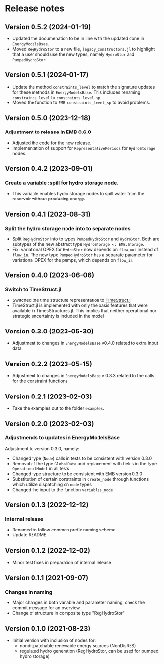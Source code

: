 Release notes
=============

Version 0.5.2 (2024-01-19)
--------------------------
 * Updated the documenation to be in line with the updated done in `EnergyModelsBsae`.
 * Moved `RegHydroStor` to a new file, `legacy_constructors.jl` to highlight that a user should use the new types, namely `HydroStor` and `PumpedHydroStor`.

Version 0.5.1 (2024-01-17)
--------------------------
 * Update the method `constraints_level` to match the signature updates for these methods in `EnergyModelsBase`. This includes renaming `constraints_level` to `constraints_level_sp`.
 * Moved the function to `EMB.constraints_level_sp` to avoid problems.

Version 0.5.0 (2023-12-18)
--------------------------
### Adjustment to release in EMB 0.6.0
 * Adjusted the code for the new release.
 * Implementation of support for `RepresentativePeriods` for `HydroStorage` nodes.

Version 0.4.2 (2023-09-01)
--------------------------
### Create a variable :spill for hydro storage node.
 * This variable enables hydro storage nodes to spill water from the reservoir without
   producing energy.

Version 0.4.1 (2023-08-31)
--------------------------
### Split the hydro storage node into to separate nodes
 * Split `RegHydroStor` into to types `PumpedHydroStor` and `HydroStor`. Both are subtypes
 of the new abstract type `HydroStorage <: EMB.Storage`.
 * Fix: variational OPEX for `HydroStor` now depends on `flow_out` instead of
 `flow_in`. The new type `PumpedHydroStor` has a separate parameter for variational OPEX
 for the pumps, which depends on `flow_in`.

Version 0.4.0 (2023-06-06)
--------------------------
### Switch to TimeStruct.jl
 * Switched the time structure representation to [TimeStruct.jl](https://github.com/sintefore/TimeStruct.jl)
 * TimeStruct.jl is implemented with only the basis features that were available in TimesStructures.jl. This implies that neither operational nor strategic uncertainty is included in the model

Version 0.3.0 (2023-05-30)
--------------------------
 * Adjustment to changes in `EnergyModelsBase` v0.4.0 related to extra input data

Version 0.2.2 (2023-05-15)
--------------------------
 * Adjustment to changes in `EnergyModelsBase` v 0.3.3 related to the calls for the constraint functions

Version 0.2.1 (2023-02-03)
--------------------------
* Take the examples out to the folder `examples`.

Version 0.2.0 (2023-02-03)
--------------------------
### Adjustmends to updates in EnergyModelsBase
Adjustment to version 0.3.0, namely:
* Changed type (`Node`) calls in tests to be consistent with version 0.3.0
* Removal of the type `GlobalData` and replacement with fields in the type `OperationalModel` in all tests
* Changed type structure to be consistent with EMB version 0.3.0
* Substitution of certain constraints in `create_node` through functions which utilize dispatching on `node` types
* Changed the input to the function `variables_node`

Version 0.1.3 (2022-12-12)
--------------------------
### Internal release
* Renamed to follow common prefix naming scheme
* Update README

Version 0.1.2 (2022-12-02)
--------------------------
* Minor test fixes in preparation of internal release

Version 0.1.1 (2021-09-07)
--------------------------
### Changes in naming
* Major changes in both variable and parameter naming, check the commit message for an overview
* Change of structure in composite type "RegHydroStor"

Version 0.1.0 (2021-08-23)
--------------------------
* Initial version with inclusion of nodes for:
    * nondispatchable renewable energy sources (NonDisRES)
    * regulated hydro generation (RegHydroStor, can be used for pumped hydro storage)
